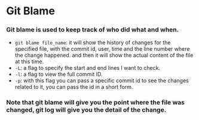# Git Blame

### Git blame is used to keep track of who did what and when.

- `git blame file_name`: it will show the history of changes for the specified file, with the commit id, user, time and the line number where the change happened. and then it will show the actual content of the file at this time.
- `-L`: a flag to specify the start and end lines I want to check.
- `-l`: a flag to view the full commit ID.
- `-p`: with this flag you can pass a specific commit id to see the changes related to it, you can pass the id in a short form.

### Note that git blame will give you the point where the file was changed, git log will give you the detail of the change.
